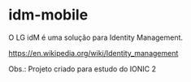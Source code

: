 # idm-mobile

O LG idM é uma solução para Identity Management.
 
 https://en.wikipedia.org/wiki/Identity_management
 
 Obs.: Projeto criado para estudo do IONIC 2
